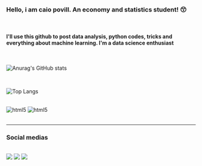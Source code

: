 ### Hello, i am caio povill. An economy and statistics student! 😙

<br>

#### I'll use this github to post data analysis, python codes, tricks and everything about machine learning.  I'm a data science enthusiast

<br>

![Anurag's GitHub stats](https://github-readme-stats.vercel.app/api?username=caiopovill&show_icons=true&theme=radical)

<br>

![Top Langs](https://github-readme-stats.vercel.app/api/top-langs/?username=caiopovill&layout=compact)

<div style="display: inline_block"><br/>
    <img align="center" alt="html5" src="https://img.shields.io/badge/Python-3776AB?style=for-the-badge&logo=python&logoColor=white" />
    <img align="center" alt="html5" src="https://img.shields.io/badge/MySQL-005C84?style=for-the-badge&logo=mysql&logoColor=white" />
</div>

<br>

<hr>

 ### Social medias
<br>
<div>
	<a href="https://medium.com/@caiopovill1" target="_blank"><img src="https://img.shields.io/badge/Medium-12100E?style=for-the-badge&logo=medium&logoColor=white" target="_blank"></a>
    <a href="https://www.linkedin.com/in/caiopovill/" target="_blank"><img src="https://img.shields.io/badge/LinkedIn-0077B5?style=for-the-badge&logo=linkedin&logoColor=white" target="_blank"></a>
    <a href="https://www.instagram.com/caiopovill/" target="_blank"><img src="https://img.shields.io/badge/Instagram-E4405F?style=for-the-badge&logo=instagram&logoColor=white" target="_blank"></a>

</div>
